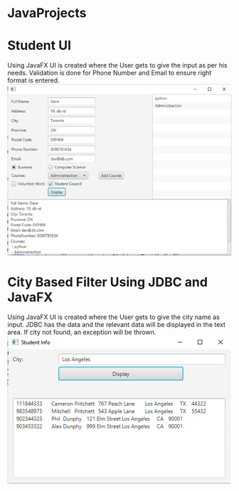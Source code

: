 # JavaProjects
# Student UI
Using JavaFX UI is created where the User gets to give the input as per his needs. Validation is done for Phone Number and Email to ensure right format is entered.
![Screenshot](1.PNG)
# City Based Filter Using JDBC and JavaFX
Using JavaFX UI is created where the User gets to give the city name as input. JDBC has the data and the relevant data will be displayed in the text area. If city not found, an exception will be thrown.
![Screenshot](2.PNG)

